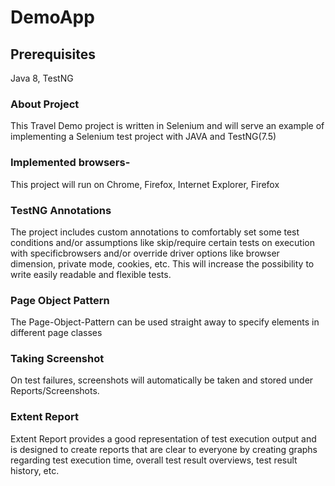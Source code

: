 # DemoApp
## Prerequisites
Java 8, TestNG
### About Project
This Travel Demo  project is written in Selenium and will serve an example of implementing a Selenium test project with JAVA and TestNG(7.5)
### Implemented browsers-
This project will run on Chrome, Firefox, Internet Explorer, Firefox
### TestNG Annotations
The project includes custom annotations to comfortably set some test conditions and/or assumptions like skip/require certain tests on execution with specificbrowsers  and/or override driver options like browser dimension, private mode, cookies, etc. This will increase the possibility to write easily readable and flexible tests.
### Page Object Pattern
The Page-Object-Pattern can be used straight away to specify elements in different page classes
### Taking Screenshot
On test failures, screenshots will automatically be taken and stored under Reports/Screenshots.
### Extent Report
Extent Report provides a good representation of test execution output and is designed to create reports that are clear to everyone by creating graphs regarding test execution time, overall test result overviews, test result history, etc.

